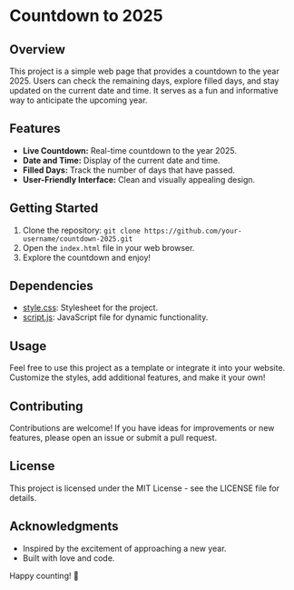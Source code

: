 # Countdown to 2025

## Overview

This project is a simple web page that provides a countdown to the year 2025. Users can check the remaining days, explore filled days, and stay updated on the current date and time. It serves as a fun and informative way to anticipate the upcoming year.

## Features

- **Live Countdown:** Real-time countdown to the year 2025.
- **Date and Time:** Display of the current date and time.
- **Filled Days:** Track the number of days that have passed.
- **User-Friendly Interface:** Clean and visually appealing design.

## Getting Started

1.  Clone the repository: `git clone https://github.com/your-username/countdown-2025.git`
2.  Open the `index.html` file in your web browser.
3.  Explore the countdown and enjoy!

## Dependencies

- [style.css](https://chat.openai.com/c/style.css): Stylesheet for the project.
- [script.js](https://chat.openai.com/c/script.js): JavaScript file for dynamic functionality.

## Usage

Feel free to use this project as a template or integrate it into your website. Customize the styles, add additional features, and make it your own!

## Contributing

Contributions are welcome! If you have ideas for improvements or new features, please open an issue or submit a pull request.

## License

This project is licensed under the MIT License - see the LICENSE file for details.

## Acknowledgments

- Inspired by the excitement of approaching a new year.
- Built with love and code.

Happy counting! 🎉
